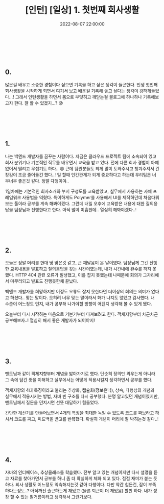 ﻿---
permalink: /2022-08-07-1주차 인턴일기/
published : true
title: "[인턴] [일상] 1. 첫번째 회사생활 "
date: 2022-08-07 22:00:00
toc: true
toc_sticky: true
toc_label: "첫번째 회사생활"
categories:
- 인턴
tags:
- 인턴
---

<br><br><br>


## 0.
많은걸 배우고 소중한 경험이다 싶으면 기록을 하고 싶은 생각이 들곤한다. 인생 첫번째 회사생활을 시작하게 되면서 여기서 보고 배운걸 기록해 놓고 싶다는 생각이 강하게들었다...! 그래서 인턴생활을 하면서 몸으로 부딪히고 깨닫는걸 블로그에 하나하나 기록해보고자 한다. 잘 할 수 있겠지...? :worried:

<br><br><br><br>

## 1.
나는 백엔드 개발자를 꿈꾸는 사람이다. 지금은 클라우드 프로젝트 팀에 소속되어 있고 회사 분위기나 기본적인 직무를 배우면서 교육을 받고 있다. 전에 다른 회사 경험이 아예 없어서 떨리고 무섭기도 하다.. :cold_sweat: 근데 팀원분들도 되게 많이 도와주시고 챙겨주셔서 긴장감이 조금 줄어들긴 했다..! 일 할때 인간관계가 되게 중요하다고 하는데 우리팀은 너무너무 좋은것 같다. 정말 다행이야..

1일차에는 기본적인 회사소개와 부서 구성도를 교육받았고, 실무에서 사용하는 자체 프레임워크 사용법을 익혔다. 특이하게도 Polymer를 사용해서 UI를 제작하던데 처음다뤄보는 툴이라 공부를 계속 해봐야겠다. 그런데 내일 오후에 교육받은 내용에 대한 질의응답을 팀장님과 진행한다고 한다. 아직 많이 미흡한데.. 열심히 해봐야겠다..!


<br><br><br><br>

## 2.
오늘은 정말 머리를 한대 띵 맞은것 같고, 큰 깨달음이 온 날이였다. 팀장님께 그간 진행한 교육내용을 발표하고 질의응답을 갖는 시간이였는데, 내가 시간내에 완수를 하지 못했다. HTTP 404 관련 오류가 발생했고, 이를 잡지 못했는데 나때문에 회의가 그자리에서 마무리되고 발표도 진행못한채 끝났다.

백엔드 개발자를 희망하지만 이정도 오류도 잡지 못한다면 더이상의 회의는 의미가 없다고 하셨다.. 맞는 말이다. 오히려 너무 맞는 말이라서 화가 나지도 않았고 감사했다. 내 수준이 어느정도 인지, 내가 공부해 나가야할 방향이 어딘지 생각해 볼 수 있게 됐다.

오늘부터 다시 시작하는 마음으로 기본기부터 다져보려고 한다. 객체지향부터 차근차근 공부해보자..! 열심히 해서 좋은 개발자가 되어야지!

<br><br><br><br>

## 3.
멘토님과 같이 객체지향부터 개념을 밟아가기로 했다. 단순히 정의만 외우는게 아니라 그 속에 담긴 뜻을 이해하고 실무에서는 어떻게 적용시킬지 생각하면서 공부를 했다. 

객체지향의 4대 특징이라고 불리는 추상화, 캡슐화(정보은닉), 상속, 다형성의 개념과 실무에서 적용시키는 방법, 자바 빈 구조를 다시 공부했다. 분명 알고있던 개념이였지만, 멘토님께서 질문을 던지시면 선뜻 대답하기 힘들었다.

간단한 계산기를 만들어보면서 4개의 특징을 최대한 녹일 수 있도록 코드를 짜보라고 하셔서 코드를 짜고, 피드백을 받고를 반복했다. 확실히 개념이 머리에 잘 박히는것 같다..!

<br><br><br><br>

## 4.
자바의 인터페이스, 추상클래스를 학습했다. 전부 알고 있는 개념이지만 다시 설명을 듣고 자료를 찾아가면서 공부를 하니 좀 더 확실하게 체화 되고 있다. 점점 재미가 붙는 듯 하다. 회사 생활도 어느정도 익숙해지는것 같아 다행이다. 다만 약간 힘든건, 잠이 부족하다는정도..? 아직까진 출근하는게 재밌고 (물론 퇴근이 더 재밌음) 할만 하다. 내가 성장 할 수 있는 밑거름이라고 생각해서 그런가보다.

